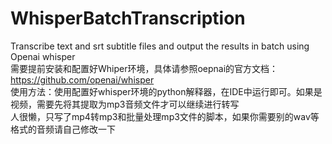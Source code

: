 # WhisperBatchTranscription
 Transcribe text and srt subtitle files and output the results in batch using Openai whisper  
 需要提前安装和配置好Whiper环境，具体请参照oepnai的官方文档：https://github.com/openai/whisper  
 使用方法：使用配置好whisper环境的python解释器，在IDE中运行即可。如果是视频，需要先将其提取为mp3音频文件才可以继续进行转写  
 人很懒，只写了mp4转mp3和批量处理mp3文件的脚本，如果你需要别的wav等格式的音频请自己修改一下  
